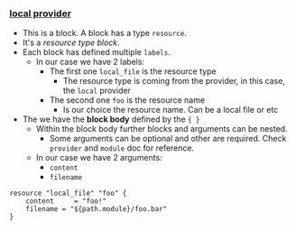 

### [local provider](https://registry.terraform.io/providers/hashicorp/local/latest/docs/resources/file)

- This is a block. A block has a type `resource`. 
- It's a _resource type block_.
- Each block has defined multiple `labels`.
  - In our case we have 2 labels:
    - The first one `local_file` is the resource type
      - The resource type is coming from the provider, in this case, the `local` provider
    - The second one `foo` is the resource name
      - Is our choice the resource name. Can be a local file or etc
- The we have the **block body** defined by the `{ }`
  - Within the block body further blocks and arguments can be nested.
    - Some arguments can be optional and other are required. Check `provider` and `module` doc for reference.
  - In our case we have 2 arguments:
    - `content`
    - `filename`

```
resource "local_file" "foo" {
    content     = "foo!"
    filename = "${path.module}/foo.bar"
}
```
